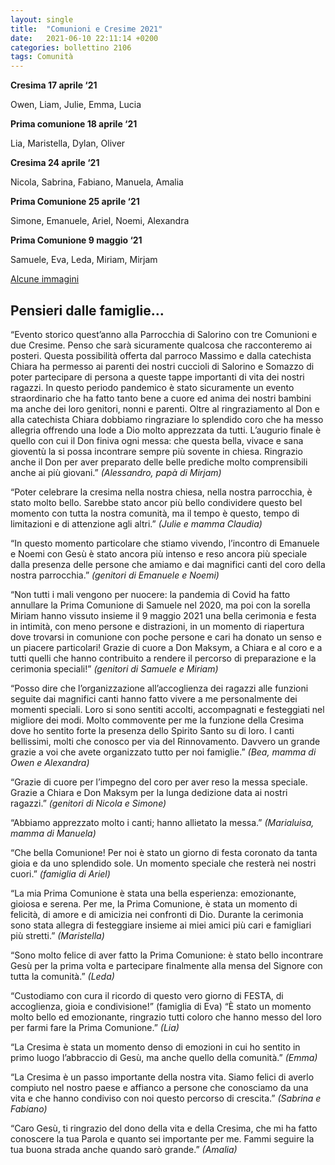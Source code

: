 ```yaml
---
layout: single
title:  "Comunioni e Cresime 2021"
date:   2021-06-10 22:11:14 +0200
categories: bollettino 2106
tags: Comunità
---
```


**Cresima 17 aprile ‘21**

Owen, Liam, Julie, Emma, Lucia

**Prima comunione 18 aprile ‘21**

Lia, Maristella, Dylan, Oliver

**Cresima  24 aprile ‘21**

Nicola, Sabrina, Fabiano, Manuela, Amalia

**Prima Comunione 25 aprile ‘21**

Simone, Emanuele, Ariel, Noemi, Alexandra

**Prima Comunione 9 maggio ‘21**

Samuele, Eva, Leda, Miriam, Mirjam


[Alcune immagini](/foto/cresime-comunioni-21/)

## Pensieri dalle famiglie…

“Evento storico quest’anno alla Parrocchia di Salorino con tre Comunioni e due Cresime. Penso che sarà sicuramente qualcosa che racconteremo ai posteri. Questa possibilità offerta dal parroco Massimo e dalla catechista Chiara ha permesso ai parenti dei nostri cuccioli di Salorino e Somazzo di poter partecipare di persona a queste tappe importanti di vita dei nostri ragazzi. In questo periodo pandemico è stato sicuramente un evento straordinario che ha fatto tanto bene a cuore ed anima dei nostri bambini ma anche dei loro genitori, nonni e parenti. Oltre al ringraziamento al Don e alla catechista Chiara dobbiamo ringraziare lo splendido coro che ha messo allegria offrendo una lode a Dio molto apprezzata da tutti. L’augurio finale è quello con cui il Don finiva ogni messa: che questa bella, vivace e sana gioventù la si possa incontrare sempre più sovente in chiesa. Ringrazio anche il Don per aver preparato delle belle prediche molto comprensibili anche ai più giovani.” *(Alessandro, papà di Mirjam)*



“Poter celebrare la cresima nella nostra chiesa, nella nostra parrocchia, è stato molto bello. Sarebbe stato ancor più bello condividere questo bel momento con tutta la nostra comunità, ma il tempo è questo, tempo di limitazioni e di attenzione agli altri.” *(Julie e mamma Claudia)*

“In questo momento particolare che stiamo vivendo, l’incontro di Emanuele e Noemi con Gesù è stato ancora più intenso e reso ancora più speciale dalla presenza delle persone che amiamo e dai magnifici canti del coro della nostra parrocchia.” *(genitori di Emanuele e Noemi)*

“Non tutti i mali vengono per nuocere: la pandemia di Covid ha fatto annullare la Prima Comunione di Samuele nel 2020, ma poi con la sorella Miriam hanno vissuto insieme il 9 maggio 2021 una bella cerimonia e festa in intimità, con meno persone e distrazioni, in un momento di riapertura dove trovarsi in comunione con poche persone e cari ha donato un senso e un piacere particolari! Grazie di cuore a Don Maksym, a Chiara e al coro e a tutti quelli che hanno contribuito a rendere il percorso di preparazione e la cerimonia speciali!” *(genitori di Samuele e Miriam)*

“Posso dire che l’organizzazione all’accoglienza dei ragazzi alle funzioni seguite dai magnifici canti hanno fatto vivere a me personalmente dei momenti speciali. Loro si sono sentiti accolti, accompagnati e festeggiati nel migliore dei modi. Molto commovente per me la funzione della Cresima dove ho sentito forte la presenza dello Spirito Santo su di loro. I canti bellissimi, molti che conosco per via del Rinnovamento. Davvero un grande grazie a voi che avete organizzato tutto per noi famiglie.” *(Bea, mamma di Owen e Alexandra)*

“Grazie di cuore per l’impegno del coro per aver reso la messa speciale. Grazie a Chiara e Don Maksym per la lunga dedizione data ai nostri ragazzi.” *(genitori di Nicola e Simone)*

“Abbiamo apprezzato molto i canti; hanno allietato la messa.” *(Marialuisa, mamma di Manuela)*

“Che bella Comunione! Per noi è stato un giorno di festa coronato da tanta gioia e da uno splendido sole. Un momento speciale che resterà nei nostri cuori.” *(famiglia di Ariel)*

“La mia Prima Comunione è stata una bella esperienza: emozionante, gioiosa e serena. Per me, la Prima Comunione, è stata un momento di felicità, di amore e di amicizia nei confronti di Dio. Durante la cerimonia sono stata allegra di festeggiare insieme ai miei amici più cari e famigliari più stretti.” *(Maristella)*

“Sono molto felice di aver fatto la Prima Comunione: è stato bello incontrare Gesù per la prima volta e partecipare finalmente alla mensa del Signore con tutta la comunità.” *(Leda)*

“Custodiamo con cura il ricordo di questo vero giorno di FESTA, di accoglienza, gioia e condivisione!” (famiglia di Eva)
“È stato un momento molto bello ed emozionante, ringrazio tutti coloro che hanno messo del loro per farmi fare la Prima Comunione.” *(Lia)*

“La Cresima è stata un momento denso di emozioni in cui ho sentito in primo luogo l’abbraccio di Gesù, ma anche quello della comunità.” *(Emma)*

“La Cresima è un passo importante della nostra vita. Siamo felici di averlo compiuto nel nostro paese e affianco a persone che conosciamo da una vita e che hanno condiviso con noi questo percorso di crescita.” *(Sabrina e Fabiano)*

“Caro Gesù, ti ringrazio del dono della vita e della Cresima, che mi ha fatto conoscere la tua Parola e quanto sei importante per me. Fammi seguire la tua buona strada anche quando sarò grande.”  *(Amalia)*


